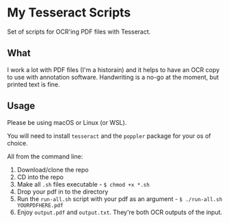# My Tesseract Scripts
Set of scripts for OCR'ing PDF files with Tesseract.

## What
I work a lot with PDF files (I'm a historain) and it helps to have an OCR copy to use with annotation software.
Handwriting is a no-go at the moment, but printed text is fine.

## Usage
Please be using macOS or Linux (or WSL).

You will need to install `tesseract` and the `poppler` package for your os of choice.

All from the command line:
1. Download/clone the repo
3. CD into the repo
4. Make all `.sh` files executable - `$ chmod +x *.sh`
5. Drop your pdf in to the directory
6. Run the `run-all.sh` script with your pdf as an argument - `$ ./run-all.sh YOURPDFHERE.pdf`
7. Enjoy `output.pdf` and `output.txt`. They're both OCR outputs of the input.

